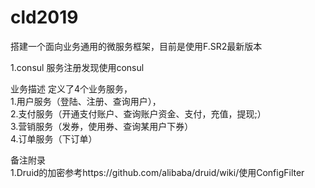 # cld2019
搭建一个面向业务通用的微服务框架，目前是使用F.SR2最新版本

1.consul
服务注册发现使用consul










业务描述
定义了4个业务服务，  
1.用户服务（登陆、注册、查询用户），  
2.支付服务（开通支付账户、查询账户资金、支付，充值，提现;）  
3.营销服务（发券，使用券、查询某用户下券）  
4.订单服务（下订单）  
  
备注附录  
1.Druid的加密参考https://github.com/alibaba/druid/wiki/使用ConfigFilter

